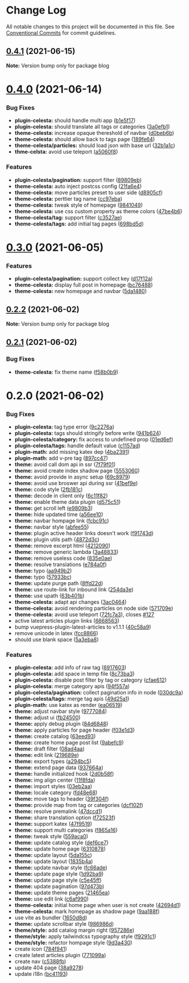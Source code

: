 # Change Log

All notable changes to this project will be documented in this file.
See [Conventional Commits](https://conventionalcommits.org) for commit guidelines.

## [0.4.1](https://github.com/nsznsznjsz/blog/compare/v0.4.0...v0.4.1) (2021-06-15)

**Note:** Version bump only for package blog





# [0.4.0](https://github.com/nsznsznjsz/blog/compare/v0.3.0...v0.4.0) (2021-06-14)


### Bug Fixes

* **plugin-celesta:** should handle multi app ([b1e5f17](https://github.com/nsznsznjsz/blog/commit/b1e5f1707404947e59206e5a9b545513598ba77c))
* **plugin-celesta:** should translate all tags or categories ([3a0efb1](https://github.com/nsznsznjsz/blog/commit/3a0efb19217bad9e6e8de5bc3908a88ed45f2edf))
* **theme-celesta:** increase opaque thereshold of navbar ([d0beb6b](https://github.com/nsznsznjsz/blog/commit/d0beb6ba208a9050cd06ec4d3ae7fba4e3f80c6a))
* **theme-celesta:** should allow back to tags page ([189fe64](https://github.com/nsznsznjsz/blog/commit/189fe64a66fa7dd21881f8614eb85de89a769877))
* **theme-celesta/particles:** should load json with base url ([32b1a1c](https://github.com/nsznsznjsz/blog/commit/32b1a1ca71860d952d262ec6f92267a737a29900))
* **thme-celsta:** avoid use teleport ([a5060f8](https://github.com/nsznsznjsz/blog/commit/a5060f87a2228ee35a9bd026b9592a7bf5e0e7f7))


### Features

* **plugin-celesta/pagination:** support filter ([89809eb](https://github.com/nsznsznjsz/blog/commit/89809eb264343fde5cd07684f04de3fad954ca13))
* **theme-celesta:** auto inject postcss config ([21fa6e4](https://github.com/nsznsznjsz/blog/commit/21fa6e43268339bc7f049d2fd5d3ebc585cbecb5))
* **theme-celesta:** move particles preset to user side ([d8905cf](https://github.com/nsznsznjsz/blog/commit/d8905cf16464924ccbed136316b4785d3b5d11d3))
* **theme-celesta:** perttier tag name ([cc97eba](https://github.com/nsznsznjsz/blog/commit/cc97eba5bb740f36e055a099aa98d74261d53ab6))
* **theme-celesta:** tweak style of homepage ([9841049](https://github.com/nsznsznjsz/blog/commit/9841049080b74a67d4a80413255f78b2a509719e))
* **theme-celesta:** use css custom property as theme colors ([47be4b6](https://github.com/nsznsznjsz/blog/commit/47be4b67eb912036ac67670291cd0035b1028652))
* **theme-celesta/tag:** support filter ([c3527ae](https://github.com/nsznsznjsz/blog/commit/c3527ae6736dacc3efab25d99884c580fa7f48a5))
* **theme-celesta/tags:** add initial tag pages ([698bd5d](https://github.com/nsznsznjsz/blog/commit/698bd5de6bc3a86b31d208adb6aef640d4564b28))





# [0.3.0](https://github.com/nsznsznjsz/blog/compare/v0.2.2...v0.3.0) (2021-06-05)


### Features

* **plugin-celesta/pagination:** support collect key ([d17f12a](https://github.com/nsznsznjsz/blog/commit/d17f12ab6d899636799fdf9b3f2c152b1743e2cf))
* **theme-celesta:** display full post in homepage ([bc76488](https://github.com/nsznsznjsz/blog/commit/bc764885a22f2bf85664bf2f4534ad13a8c2b173))
* **theme-celesta:** new homepage and navbar ([5da1480](https://github.com/nsznsznjsz/blog/commit/5da1480030250021f612eb1064d241c26445660d))





## [0.2.2](https://github.com/nsznsznjsz/blog/compare/v0.2.1...v0.2.2) (2021-06-02)

**Note:** Version bump only for package blog





## [0.2.1](https://github.com/nsznsznjsz/blog/compare/v0.2.0...v0.2.1) (2021-06-02)


### Bug Fixes

* **theme-celesta:** fix theme name ([f58b0b9](https://github.com/nsznsznjsz/blog/commit/f58b0b91c2de127f53c0d3cdef7969dcc961442f))





# 0.2.0 (2021-06-02)


### Bug Fixes

* **plugin-celesta:** tag type error ([9c2276a](https://github.com/nsznsznjsz/blog/commit/9c2276ac3ff0d58189d9db479c6cbb343651d427))
* **plugin-celesta:** tags should stringify before write ([941b624](https://github.com/nsznsznjsz/blog/commit/941b6247a5b3d784e9cf7f23942eb7c7e43e3940))
* **plugin-celesta/category:** fix access to undefined prop ([01ed6ef](https://github.com/nsznsznjsz/blog/commit/01ed6ef6e6d5243673e5774f3a8592a33e9f4663))
* **plugin-celesta/tags:** handle default value ([c1157ad](https://github.com/nsznsznjsz/blog/commit/c1157adeeec409ca311e0d5d5d2300c4ecf79899))
* **plugin-math:** add missing katex dep ([4ba2391](https://github.com/nsznsznjsz/blog/commit/4ba23914be9d551fe9891959f9fd858d8512dd43))
* **plugin-math:** add v-pre tag ([897cc47](https://github.com/nsznsznjsz/blog/commit/897cc4780ab23b9115115817f3797f524bd6769d))
* **theme:** avoid call dom api in ssr ([7f79f01](https://github.com/nsznsznjsz/blog/commit/7f79f010983ed3eef0519782edc258bbe08f578b))
* **theme:** avoid create index shadow page ([5553060](https://github.com/nsznsznjsz/blog/commit/55530607ec5045b9d9e97ab3ca368d0d1a3ce0f0))
* **theme:** avoid provide in async setup ([69c8979](https://github.com/nsznsznjsz/blog/commit/69c8979d2df0e9ff1f9c92586e20be52c71a52f2))
* **theme:** avoid use broswer api during ssr ([41bef9e](https://github.com/nsznsznjsz/blog/commit/41bef9e038fbb0df1463f7763742dd0fe5c204b6))
* **theme:** code style ([2fb181c](https://github.com/nsznsznjsz/blog/commit/2fb181c09824e8cd20a26fb7c742af4a991a9e68))
* **theme:** decode in client only ([6c11f82](https://github.com/nsznsznjsz/blog/commit/6c11f82ba8c5e002425542422432f9af6e41d276))
* **theme:** enable theme data plugin ([d575c51](https://github.com/nsznsznjsz/blog/commit/d575c514cafbcd92ef6d8eb3e8686412ba0c7be8))
* **theme:** get scroll left ([e9809b3](https://github.com/nsznsznjsz/blog/commit/e9809b30ccffd6735e7e8645a268382bae791b76))
* **theme:** hide updated time ([a56ee10](https://github.com/nsznsznjsz/blog/commit/a56ee10da8a7a6afab5b5a89dbf43eda32217baa))
* **theme:** navbar hompage link ([fcbc91c](https://github.com/nsznsznjsz/blog/commit/fcbc91c3888c981e0a4db382da605dce8a1e1a6c))
* **theme:** navbar style ([abfee55](https://github.com/nsznsznjsz/blog/commit/abfee55a9abb72e1e7a971c6c5726be53de3b465))
* **theme:** plugin active header links doesn't work ([f91743d](https://github.com/nsznsznjsz/blog/commit/f91743d53f5312f9cea76f634cba7573f67bc4d5))
* **theme:** plugin utils path ([4872d3c](https://github.com/nsznsznjsz/blog/commit/4872d3c91169689bd845f8e282699f16fd5f4be9))
* **theme:** remove excerpt html ([4212090](https://github.com/nsznsznjsz/blog/commit/4212090e0b97f052751362f2783f6dcb449710a5))
* **theme:** remove generic lambda ([3a48833](https://github.com/nsznsznjsz/blog/commit/3a48833f61eedc21727e9b67e789d1da735284ec))
* **theme:** remove useless code ([835e0ae](https://github.com/nsznsznjsz/blog/commit/835e0aea8281b685a684175e11a5a99b292cff85))
* **theme:** resolve translations ([e784a0f](https://github.com/nsznsznjsz/blog/commit/e784a0f0f7f4402fb06e67c490203186330e7de3))
* **theme:** typo ([aa949b2](https://github.com/nsznsznjsz/blog/commit/aa949b28729ab9b71eb6a963320eb0b3b55a7725))
* **theme:** typo ([57933bc](https://github.com/nsznsznjsz/blog/commit/57933bc83198777bfbdeb67101d1a4e573da2cf6))
* **theme:** update purge path ([8ffd22d](https://github.com/nsznsznjsz/blog/commit/8ffd22d27f1b574c1f73d20e01deaf4f2958fd18))
* **theme:** use route-link for inbound link ([254da3e](https://github.com/nsznsznjsz/blog/commit/254da3ecebf9f6d1d9f65f98539928ebbac0c408))
* **theme:** use upath ([63b401b](https://github.com/nsznsznjsz/blog/commit/63b401b46ddfb4bfcd46abc6c35e584d1fc227d3))
* **theme-celesta:** adapt api changes ([3ac0464](https://github.com/nsznsznjsz/blog/commit/3ac0464495d86ae2275d920b20914fc4447b93e3))
* **theme-celesta:** avoid rendering particles on node side ([571709e](https://github.com/nsznsznjsz/blog/commit/571709e3fde5883d05f5d5a9ffd49e9cb5272882))
* **theme-celesta:** avoid use teleport ([72fc7a3](https://github.com/nsznsznjsz/blog/commit/72fc7a3914070308c7e1854e71ad2eda87a09bd8)), closes [#127](https://github.com/nsznsznjsz/blog/issues/127)
* active latest articles plugin links ([6668563](https://github.com/nsznsznjsz/blog/commit/6668563a68a5aa47b18ebbc18fea81d71c5abbf7))
* bump vuepress-plugin-latest-articles to v1.1.1 ([40c58a9](https://github.com/nsznsznjsz/blog/commit/40c58a9d790529f207c2b53b2a3e82952e3f732c))
* remove unicode in latex ([fcc8866](https://github.com/nsznsznjsz/blog/commit/fcc886604e6797058087812765ea6649579cd626))
* should use blank space ([5a3eba8](https://github.com/nsznsznjsz/blog/commit/5a3eba8b5aff1ad2c08185952d7267fc9e208a91))


### Features

* **plugin-celesta:** add info of raw tag ([6917603](https://github.com/nsznsznjsz/blog/commit/6917603893baceb30bdf5253ced5da972921ae97))
* **plugin-celesta:** add space in temp file ([8c73ba3](https://github.com/nsznsznjsz/blog/commit/8c73ba35a6b304c82dd3106728de9c41c8046728))
* **plugin-celesta:** disable post filter by tag or category ([cfae612](https://github.com/nsznsznjsz/blog/commit/cfae6126de036a0d228572d7f7e27163f006813b))
* **plugin-celesta:** merge category apis ([94f557a](https://github.com/nsznsznjsz/blog/commit/94f557a9e9d555dff6f02167df49136950d6be52))
* **plugin-celesta/pagination:** collect pagination info in node ([030dc9a](https://github.com/nsznsznjsz/blog/commit/030dc9a65d9d6f16d8835c288cc5261756ddb1d3))
* **plugin-celesta/tags:** merge tag apis ([49d25a1](https://github.com/nsznsznjsz/blog/commit/49d25a18691b61482045f8beb6fef8ef50ad803c))
* **plugin-math:** use katex as render ([ea06519](https://github.com/nsznsznjsz/blog/commit/ea06519261920521019c0888ff286dff528b57fd))
* **theme:** adjust navbar style ([9777084](https://github.com/nsznsznjsz/blog/commit/9777084eb41e025551619cabc4e75c929cbd2b4f))
* **theme:** adjust ui ([fb24500](https://github.com/nsznsznjsz/blog/commit/fb2450028f95eefc87fa9f6a3e264fc15e8d47bd))
* **theme:** apply debug plugin ([84d6848](https://github.com/nsznsznjsz/blog/commit/84d68483a804426efd5a0acb8059bb5e8ce2d329))
* **theme:** apply particles for page header ([f03e1d3](https://github.com/nsznsznjsz/blog/commit/f03e1d305bd5d939c4f71d73eb98e0ac882d0baa))
* **theme:** create catalog ([63eed93](https://github.com/nsznsznjsz/blog/commit/63eed93674f5fe30ae103b81993e4d0bf8d2ebac))
* **theme:** create home page post list ([9abefc9](https://github.com/nsznsznjsz/blog/commit/9abefc9bac8c3f919b00cd8ae8c94b3d3b5f32a5))
* **theme:** draft filter ([08ad4aa](https://github.com/nsznsznjsz/blog/commit/08ad4aac396196abb7d373c593eef71187d67044))
* **theme:** edit link ([219689e](https://github.com/nsznsznjsz/blog/commit/219689e949aa141d4fc576d9c661e4997b167c21))
* **theme:** export types ([a294bc5](https://github.com/nsznsznjsz/blog/commit/a294bc51ae4a7954e5fe0e456800986001ab431b))
* **theme:** extend page data ([937664a](https://github.com/nsznsznjsz/blog/commit/937664a1106a874e47041ea53d3a0f542dd96e23))
* **theme:** handle initialized hook ([2d0b58f](https://github.com/nsznsznjsz/blog/commit/2d0b58ff95f6db1b45b8c7ba70a0ee2f6903c066))
* **theme:** img align center ([11f8fda](https://github.com/nsznsznjsz/blog/commit/11f8fdaac35c5e705631bed7421d500b4a241457))
* **theme:** import styles ([03eb2aa](https://github.com/nsznsznjsz/blog/commit/03eb2aa862ebb44b770f02bbdab4ccf3a1f2fc40))
* **theme:** locale category ([fd48e68](https://github.com/nsznsznjsz/blog/commit/fd48e6822eb4e482c330db6ef077ac5ddf3f8364))
* **theme:** move tags to header ([39f304f](https://github.com/nsznsznjsz/blog/commit/39f304fe7ddab3ddb308607d70b00b76058e13ab))
* **theme:** provide map from tag or categories ([dcf102f](https://github.com/nsznsznjsz/blog/commit/dcf102f30b58d53ffb61a6b6f26c7fd74a90b015))
* **theme:** resolve premalink ([47dccd1](https://github.com/nsznsznjsz/blog/commit/47dccd14c255d1e3053670e8a8aad7cc0101b03f))
* **theme:** share translation option ([f72523f](https://github.com/nsznsznjsz/blog/commit/f72523f9e4463eb35e218ed7410ed89837f1a71a))
* **theme:** support katex ([47f9519](https://github.com/nsznsznjsz/blog/commit/47f95195c0a088a46b13965a04d2c8930d15c192))
* **theme:** support multi categories ([f865a16](https://github.com/nsznsznjsz/blog/commit/f865a16f5e7c24d84c0ad5b7ea5b78845f874c9e))
* **theme:** tweak style ([559aca0](https://github.com/nsznsznjsz/blog/commit/559aca07689e8c2516c3f1c050865df37e783948))
* **theme:** update catalog style ([def6ce7](https://github.com/nsznsznjsz/blog/commit/def6ce77e5a0062b0f7b4e0cb56f52b8d172ca9c))
* **theme:** update home page ([6310878](https://github.com/nsznsznjsz/blog/commit/6310878d71ba87fdec680656b1df747a7df5a6f2))
* **theme:** update layout ([5da155c](https://github.com/nsznsznjsz/blog/commit/5da155c5ddd7a5f554315210de1ffb4756749d52))
* **theme:** update layout ([1835b4a](https://github.com/nsznsznjsz/blog/commit/1835b4ab39374e30e22a8323085a2075848c419c))
* **theme:** update navbar style ([fc66ade](https://github.com/nsznsznjsz/blog/commit/fc66adebeeefe601204abc9853e4421cfee57f10))
* **theme:** update page style ([1d92ba9](https://github.com/nsznsznjsz/blog/commit/1d92ba943f44f226de26cf45778d7bc9ebb70844))
* **theme:** update page style ([c5e45ff](https://github.com/nsznsznjsz/blog/commit/c5e45ffd35df262be8873d9374b289aed071c142))
* **theme:** update pagination ([97d473b](https://github.com/nsznsznjsz/blog/commit/97d473b215d24cfe5b5fd6d0601013ab382c78d6))
* **theme:** update theme pages ([21465ea](https://github.com/nsznsznjsz/blog/commit/21465eaad46250a4adff59d4b2808c61658111fa))
* **theme:** use edit link ([c6af990](https://github.com/nsznsznjsz/blog/commit/c6af99069d2826b429a65acc2166da8d7722be16))
* **theme-celesta:** initial home page when user is not create ([42694d1](https://github.com/nsznsznjsz/blog/commit/42694d109f44e3cd03d78533b23ae062d843388a))
* **theme-celesta:** mark homepage as shadow page ([9aa188f](https://github.com/nsznsznjsz/blog/commit/9aa188f4f53bee03afdb40fa2b171ff7fa5b3eb8))
* use vite as bundler ([1650d8d](https://github.com/nsznsznjsz/blog/commit/1650d8dd462c830f4a20d8f0ee1b3d00e1326ca6))
* **theme:** update scrollbar style ([986986d](https://github.com/nsznsznjsz/blog/commit/986986d3468d51ecd96bbe8e5d5aa514e27e61f6))
* **theme/style:** add catalog margin right ([957286e](https://github.com/nsznsznjsz/blog/commit/957286e072a83542eac33c8d8e8ba8541ef2f67b))
* **theme/style:** apply tailwindcss typography style ([f9291c1](https://github.com/nsznsznjsz/blog/commit/f9291c117b99e7c4c2e70cce7edcba1c3f1ea06d))
* **theme/style:** refactor hompage style ([9d3a430](https://github.com/nsznsznjsz/blog/commit/9d3a4305c4842b82609a6b42411dcba07d659778))
* create icon ([784f941](https://github.com/nsznsznjsz/blog/commit/784f9414a1b9c6b6c9ba78a79f218f90a6e4d772))
* create latest articles plugin ([771099a](https://github.com/nsznsznjsz/blog/commit/771099a6b564f719bf2661862c096b035528b8f6))
* create nav ([c5388fb](https://github.com/nsznsznjsz/blog/commit/c5388fb4ecebbc81952e0458eca832c5ee13fe4b))
* update 404 page ([38a9278](https://github.com/nsznsznjsz/blog/commit/38a9278093ab88b3a3f8d1197fbec0c11c9ef938))
* update i18n ([bc41193](https://github.com/nsznsznjsz/blog/commit/bc4119309a6c48da8956ddcb3bc9197f1510eb5a))
